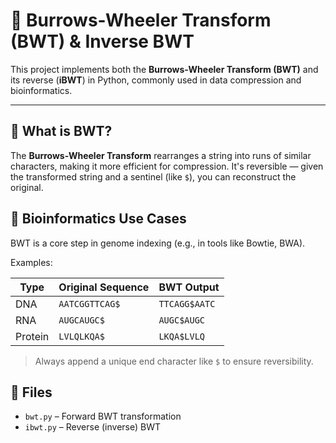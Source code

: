 # 🔁 Burrows-Wheeler Transform (BWT) & Inverse BWT

This project implements both the **Burrows-Wheeler Transform (BWT)** and its reverse (**iBWT**) in Python, commonly used in data compression and bioinformatics.

---

## 🧠 What is BWT?

The **Burrows-Wheeler Transform** rearranges a string into runs of similar characters, making it more efficient for compression. It's reversible — given the transformed string and a sentinel (like `$`), you can reconstruct the original.

## 🧪 Bioinformatics Use Cases

BWT is a core step in genome indexing (e.g., in tools like Bowtie, BWA).

Examples:

| Type     | Original Sequence | BWT Output     |
|----------|-------------------|----------------|
| DNA      | `AATCGGTTCAG$`    | `TTCAGG$AATC`  |
| RNA      | `AUGCAUGC$`       | `AUGC$AUGC`    |
| Protein  | `LVLQLKQA$`       | `LKQA$LVLQ`    |

> Always append a unique end character like `$` to ensure reversibility.

## 📂 Files

- `bwt.py` – Forward BWT transformation
- `ibwt.py` – Reverse (inverse) BWT
